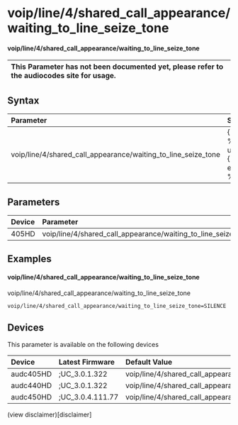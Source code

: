 ﻿---
description: voip/line/4/shared_call_appearance/waiting_to_line_seize_tone
search: false
---

# voip/line/4/shared_call_appearance/waiting_to_line_seize_tone

#### voip/line/4/shared_call_appearance/waiting_to_line_seize_tone


| This Parameter has not been documented yet, please refer to the audiocodes site for usage.  |
| :--- |

## Syntax
| Parameter | Syntax |
| :--- | :--- |
|voip/line/4/shared_call_appearance/waiting_to_line_seize_tone | {% raw %} undefined {% endraw %} |

## Parameters
|Device|Parameter|value|Description|
|:---|:---|:---|:---|
| 405HD | voip/line/4/shared_call_appearance/waiting_to_line_seize_tone |  |  |

## Examples
#### voip/line/4/shared_call_appearance/waiting_to_line_seize_tone

voip/line/4/shared_call_appearance/waiting_to_line_seize_tone

```
voip/line/4/shared_call_appearance/waiting_to_line_seize_tone=SILENCE
```

## Devices
This parameter is available on the following devices

| Device | Latest Firmware | Default Value |
|:---|:---|:---|
| audc405HD | ;UC_3.0.1.322 | voip/line/4/shared_call_appearance/waiting_to_line_seize_tone=SILENCE 
| audc440HD | ;UC_3.0.1.322 | voip/line/4/shared_call_appearance/waiting_to_line_seize_tone=SILENCE 
| audc450HD | ;UC_3.0.4.111.77 | voip/line/4/shared_call_appearance/waiting_to_line_seize_tone=SILENCE 

(view disclaimer)[disclaimer]
